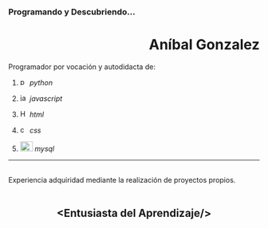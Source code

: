 ### Programando y Descubriendo...


<div align="right">

# Aníbal Gonzalez
</div>

Programador por vocación y autodidacta de:

1. <img src="https://cdn3.emoji.gg/emojis/1887_python.png" width="15px" height="15px" alt="python"></a> _python_ 

1. <img src="https://cdn3.emoji.gg/emojis/3203-javascript.png" width="15px" height="15px" alt="javascript"></a> _javascript_ 

1. <img src="https://cdn3.emoji.gg/emojis/HTML.png" width="15px" height="15px" alt="HTML"></a>  _html_ 

1. <img src="https://cdn3.emoji.gg/emojis/8517-css.png" width="15px" height="15px" alt="css"></a> _css_ 

1. <img src="https://cdn3.emoji.gg/emojis/3046_MySQL.png" width="25px" height="20px" alt="MySQL"></a> _mysql_

---
<br>
Experiencia adquiridad mediante la realización de proyectos propios.
<br><br>

<div align="center">

## **\<Entusiasta del     Aprendizaje\/>**

</div>




